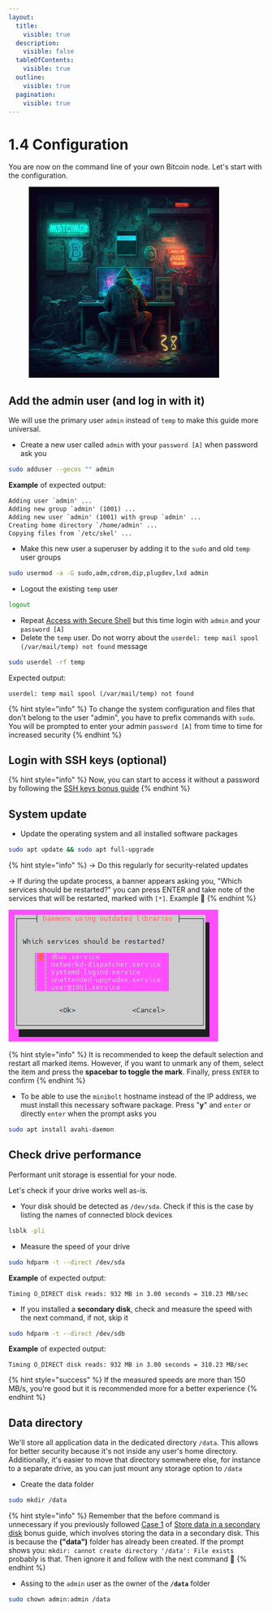 ```yaml
---
layout:
  title:
    visible: true
  description:
    visible: false
  tableOfContents:
    visible: true
  outline:
    visible: true
  pagination:
    visible: true
---
```


# 1.4 Configuration

You are now on the command line of your own Bitcoin node. Let's start with the configuration.

<figure><img src="../.gitbook/assets/configuration.jpg" alt="" width="375"><figcaption></figcaption></figure>

## Add the admin user (and log in with it)

We will use the primary user `admin` instead of `temp` to make this guide more universal.

* Create a new user called `admin` with your `password [A]` when password ask you

```sh
sudo adduser --gecos "" admin
```

**Example** of expected output:

```
Adding user `admin' ...
Adding new group `admin' (1001) ...
Adding new user `admin' (1001) with group `admin' ...
Creating home directory `/home/admin' ...
Copying files from `/etc/skel' ...
```

* Make this new user a superuser by adding it to the `sudo` and old `temp` user groups

```sh
sudo usermod -a -G sudo,adm,cdrom,dip,plugdev,lxd admin
```

* Logout the existing `temp` user

```sh
logout
```

* Repeat [Access with Secure Shell](remote-access.md#access-with-secure-shell) but this time login with `admin` and your `password [A]`
* Delete the `temp` user. Do not worry about the `userdel: temp mail spool (/var/mail/temp) not found` message

```sh
sudo userdel -rf temp
```

Expected output:

```
userdel: temp mail spool (/var/mail/temp) not found
```

{% hint style="info" %}
To change the system configuration and files that don't belong to the user "admin", you have to prefix commands with `sudo`. You will be prompted to enter your admin `password [A]` from time to time for increased security
{% endhint %}

## Login with SSH keys (optional)

{% hint style="info" %}
Now, you can start to access it without a password by following the [SSH keys bonus guide](../bonus/system/ssh-keys.md)
{% endhint %}

## System update

* Update the operating system and all installed software packages

```sh
sudo apt update && sudo apt full-upgrade
```

{% hint style="info" %}
\-> Do this regularly for security-related updates

\-> If during the update process, a banner appears asking you, "Which services should be restarted?" you can press ENTER and take note of the services that will be restarted, marked with `[*]`. Example 🔽
{% endhint %}

![](../images/update-action.PNG)

{% hint style="info" %}
It is recommended to keep the default selection and restart all marked items. However, if you want to unmark any of them, select the item and press the **spacebar to toggle the mark**. Finally, press `ENTER` to confirm
{% endhint %}

* To be able to use the `minibolt` hostname instead of the IP address, we must install this necessary software package. Press "**y**" and `enter` or directly `enter` when the prompt asks you

```sh
sudo apt install avahi-daemon
```

## Check drive performance

Performant unit storage is essential for your node.

Let's check if your drive works well as-is.

* Your disk should be detected as `/dev/sda`. Check if this is the case by listing the names of connected block devices

```sh
lsblk -pli
```

* Measure the speed of your drive

```sh
sudo hdparm -t --direct /dev/sda
```

**Example** of expected output:

```
Timing O_DIRECT disk reads: 932 MB in 3.00 seconds = 310.23 MB/sec
```

* If you installed a **secondary disk**, check and measure the speed with the next command, if not, skip it

```sh
sudo hdparm -t --direct /dev/sdb
```

**Example** of expected output:

```
Timing O_DIRECT disk reads: 932 MB in 3.00 seconds = 310.23 MB/sec
```

{% hint style="success" %}
If the measured speeds are more than 150 MB/s, you're good but it is recommended more for a better experience
{% endhint %}

## Data directory

We'll store all application data in the dedicated directory `/data`. This allows for better security because it's not inside any user's home directory. Additionally, it's easier to move that directory somewhere else, for instance to a separate drive, as you can just mount any storage option to `/data`

* Create the data folder

```sh
sudo mkdir /data
```

{% hint style="info" %}
Remember that the before command is unnecessary if you previously followed [Case 1](../bonus/system/store-data-secondary-disk.md#case-1-during-the-ubuntu-server-guided-installation) of [Store data in a secondary disk](../bonus/system/store-data-secondary-disk.md) bonus guide, which involves storing the data in a secondary disk. This is because the **("data")** folder has already been created. If the prompt shows you: `mkdir: cannot create directory '/data': File exists` probably is that. Then ignore it and follow with the next command 🔽
{% endhint %}

* Assing to the `admin` user as the owner of the **`/data`** folder

```sh
sudo chown admin:admin /data
```
